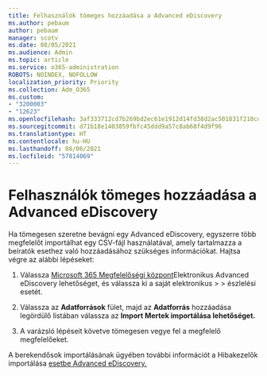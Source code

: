 ```yaml
---
title: Felhasználók tömeges hozzáadása a Advanced eDiscovery
ms.author: pebaum
author: pebaum
manager: scotv
ms.date: 08/05/2021
ms.audience: Admin
ms.topic: article
ms.service: o365-administration
ROBOTS: NOINDEX, NOFOLLOW
localization_priority: Priority
ms.collection: Adm_O365
ms.custom:
- "3200003"
- "12623"
ms.openlocfilehash: 3af333712cd7b269bd2ec61e1912d14fd38d2ac501831f210cd0ef68f987f560
ms.sourcegitcommit: d71b18e1403859fbfc45ddd9a57c8ab68f4d9f96
ms.translationtype: HT
ms.contentlocale: hu-HU
ms.lasthandoff: 08/06/2021
ms.locfileid: "57814069"
---
```

# <a name="bulk-add-custodians-in-advanced-ediscovery"></a>Felhasználók tömeges hozzáadása a Advanced eDiscovery

 Ha tömegesen szeretne bevágni egy Advanced eDiscovery, egyszerre több megfelelőt importálhat egy CSV-fájl használatával, amely tartalmazza a beíratók esethez való hozzáadásához szükséges információkat. Hajtsa végre az alábbi lépéseket:

1. Válassza [Microsoft 365 Megfelelőségi központ](https://compliance.microsoft.com/)Elektronikus Advanced eDiscovery lehetőséget, és válassza ki a saját elektronikus  >    >  észlelési esetét.

1. Válassza az **Adatforrások** fület, majd az **Adatforrás** hozzáadása legördülő listában válassza az **Import Mertek importálása lehetőséget.**

1. A varázsló lépéseit követve tömegesen vegye fel a megfelelő megfelelőeket.

A berekendősok importálásának ügyében további információt a Hibakezelők importálása [esetbe Advanced eDiscovery.](/microsoft-365/compliance/bulk-add-custodians)

